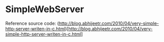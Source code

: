 # SimpleWebServer

Reference source code: (http://blog.abhijeetr.com/2010/04/very-simple-http-server-writen-in-c.html)[http://blog.abhijeetr.com/2010/04/very-simple-http-server-writen-in-c.html]
